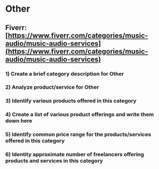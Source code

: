 # Other
## Fiverr: [https://www.fiverr.com/categories/music-audio/music-audio-services](https://www.fiverr.com/categories/music-audio/music-audio-services)
### 1) Create a brief category description for Other
### 2) Analyze product/service for Other
### 3) Identify various products offered in this category
### 4) Create a list of various product offerings and write them down here
### 5) Identify common price range for the products/services offered in this category
### 6) Identity approximate number of freelancers offering products and services in this category
